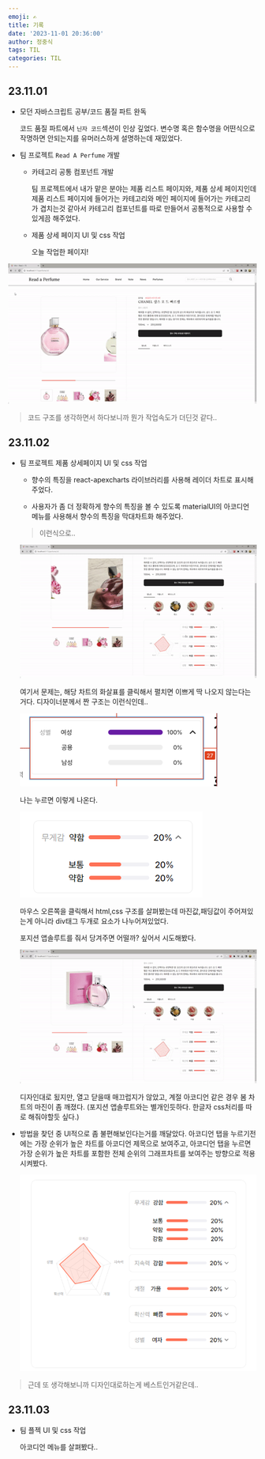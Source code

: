 ```yaml
---
emoji: ✍
title: 기록
date: '2023-11-01 20:36:00'
author: 정중식
tags: TIL
categories: TIL
---
```


## 23.11.01

- 모던 자바스크립트 공부/코드 품질 파트 완독

  코드 품질 파트에서 `닌자 코드`섹션이 인상 깊었다.
  변수명 혹은 함수명을 어떤식으로 작명하면 안되는지를 유머러스하게 설명하는데 재밌었다.

- 팀 프로젝트 `Read A Perfume` 개발

  - 카테고리 공통 컴포넌트 개발<br/>

    팀 프로젝트에서 내가 맡은 분야는 제품 리스트 페이지와, 제품 상세 페이지인데
    제품 리스트 페이지에 들어가는 카테고리와 메인 페이지에 들어가는 카테고리가 겹치는것 같아서 카테고리 컴포넌트를 따로 만들어서 공통적으로 사용할 수 있게끔 해주었다.<br/>

  - 제품 상세 페이지 UI 및 css 작업

    오늘 작업한 페이지!

![사진](./til1.gif)

> 코드 구조를 생각하면서 하다보니까 뭔가 작업속도가 더딘것 같다..

## 23.11.02

- 팀 프로젝트 제품 상세페이지 UI 및 css 작업

  - 향수의 특징을 react-apexcharts 라이브러리를 사용해 레이더 차트로 표시해주었다.

  - 사용자가 좀 더 정확하게 향수의 특징을 볼 수 있도록 materialUI의 아코디언 메뉴를 사용해서 향수의 특징을 막대차트화 해주었다.

  > 이런식으로..

  ![사진](./til2.gif)

  여기서 문제는, 해당 차트의 화살표를 클릭해서 펼치면 이쁘게 딱 나오지 않는다는거다.
  디자이너분께서 짠 구조는 이런식인데..

  ![사진](./이런식.png)

  나는 누르면 이렇게 나온다.

  ![사진](./누르면이렇게.png)

  마우스 오른쪽을 클릭해서 html,css 구조를 살펴봤는데 마진값,패딩값이 주어져있는게 아니라
  div태그 두개로 요소가 나누어져있었다.

  포지션 앱솔루트를 줘서 당겨주면 어떨까? 싶어서 시도해봤다.

  ![사진](./누르면이렇게.gif)

  디자인대로 됬지만, 열고 닫을때 매끄럽지가 않았고, 계절 아코디언 같은 경우 봄 차트의 마진이 좀 깨졌다.
  (포지션 앱솔루트와는 별개인듯하다. 한글자 css처리를 따로 해줘야할듯 싶다.)

- 방법을 찾던 중 UI적으로 좀 불편해보인다는거를 깨달았다.
  아코디언 탭을 누르기전에는 가장 순위가 높은 차트를 아코디언 제목으로 보여주고,
  아코디언 탭을 누르면 가장 순위가 높은 차트를 포함한 전체 순위의 그래프차트를 보여주는 방향으로 적용시켜봤다.

  ![사진](./최종.png)

> 근데 또 생각해보니까 디자인대로하는게 베스트인거같은데..

## 23.11.03

- 팀 플젝 UI 및 css 작업

  아코디언 메뉴를 살펴봤다..

